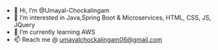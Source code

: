 - 👋 Hi, I’m @Umayal-Chockalingam
- 👀 I’m interested in Java,Spring Boot & Microservices, HTML, CSS, JS, JQuery
- 🌱 I’m currently learning AWS
- 📫 Reach me @ umayalchockalingam06@gmail.com

<!---
Umayal-Chockalingam/Umayal-Chockalingam is a ✨ special ✨ repository because its `README.md` (this file) appears on your GitHub profile.
You can click the Preview link to take a look at your changes.
--->
